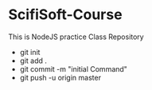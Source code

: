 # ScifiSoft-Course
This is NodeJS practice Class Repository



- git init
- git add .
- git commit -m "initial Command"
- git push -u origin master
